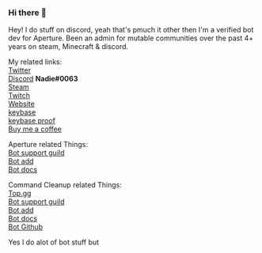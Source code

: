 ### Hi there 👋

Hey! I do stuff on discord, yeah that's pmuch it other then I'm a verified bot dev for Aperture. Been an admin for mutable communities over the past 4+ years on steam, Minecraft & discord. 

My related links:<br/>
[Twitter](https://twitter.com/hackerjef/)<br/>
[Discord](https://discord.bio/p/Nadie)  **Nadie#0063**<br/>
[Steam](https://steamcommunity.com/profiles/76561198081061317/)<br/>
[Twitch](https://twitch.tv/nadie63/)<br/>
[Website](https://nadie.dev/)<br/>
[keybase](https://keybase.io/nadie)<br/>
[keybase proof](https://gist.github.com/Hackerjef/e1be24f81f09a47e8dd0c4f43c5c93fc)<br/>
[Buy me a coffee](https://ko-fi.com/nadie)<br/>

Aperture related Things:<br/>
[Bot support guild](https://aperturebot.science/discord)<br/>
[Bot add](http://add.aperturebot.science/)<br/>
[Bot docs](https://aperturebot.science/docs/)<br/>


Command Cleanup related Things:<br/>
[Top.gg](https://top.gg/bot/420013638468894731)<br/>
[Bot support guild](https://discord.gg/Gkdbyeh)<br/>
[Bot add](https://discordapp.com/api/oauth2/authorize?client_id=420013638468894731&permissions=75904&scope=bot)<br/>
[Bot docs](https://github.com/FatAussieFatBoy/CommandCleanup/blob/master/README.md)<br/>
[Bot Github](https://github.com/FatAussieFatBoy/CommandCleanup)<br/>

Yes I do alot of bot stuff but 
